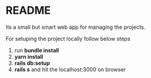 # README

Its a small but smart web app for managing the projects.

For setuping the project locally follow below steps
1. run **bundle install**
2. **yarn install**
3. **rails db:setup**
5. **rails s** and hit the localhost:3000 on browser 
